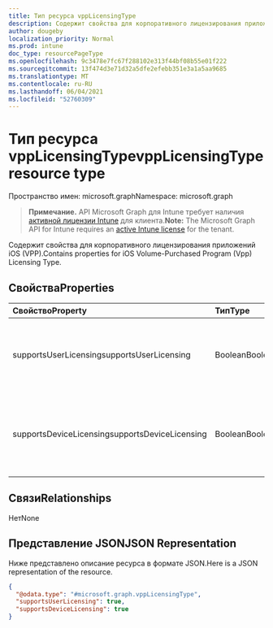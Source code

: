 ```yaml
---
title: Тип ресурса vppLicensingType
description: Содержит свойства для корпоративного лицензирования приложений iOS (VPP).
author: dougeby
localization_priority: Normal
ms.prod: intune
doc_type: resourcePageType
ms.openlocfilehash: 9c3478e7fc67f288102e313f44bf08b55e01f222
ms.sourcegitcommit: 13f474d3e71d32a5dfe2efebb351e3a1a5aa9685
ms.translationtype: MT
ms.contentlocale: ru-RU
ms.lasthandoff: 06/04/2021
ms.locfileid: "52760309"
---
```

# <a name="vpplicensingtype-resource-type"></a><span data-ttu-id="49a7d-103">Тип ресурса vppLicensingType</span><span class="sxs-lookup"><span data-stu-id="49a7d-103">vppLicensingType resource type</span></span>

<span data-ttu-id="49a7d-104">Пространство имен: microsoft.graph</span><span class="sxs-lookup"><span data-stu-id="49a7d-104">Namespace: microsoft.graph</span></span>

> <span data-ttu-id="49a7d-105">**Примечание.** API Microsoft Graph для Intune требует наличия [активной лицензии Intune](https://go.microsoft.com/fwlink/?linkid=839381) для клиента.</span><span class="sxs-lookup"><span data-stu-id="49a7d-105">**Note:** The Microsoft Graph API for Intune requires an [active Intune license](https://go.microsoft.com/fwlink/?linkid=839381) for the tenant.</span></span>

<span data-ttu-id="49a7d-106">Содержит свойства для корпоративного лицензирования приложений iOS (VPP).</span><span class="sxs-lookup"><span data-stu-id="49a7d-106">Contains properties for iOS Volume-Purchased Program (Vpp) Licensing Type.</span></span>

## <a name="properties"></a><span data-ttu-id="49a7d-107">Свойства</span><span class="sxs-lookup"><span data-stu-id="49a7d-107">Properties</span></span>
|<span data-ttu-id="49a7d-108">Свойство</span><span class="sxs-lookup"><span data-stu-id="49a7d-108">Property</span></span>|<span data-ttu-id="49a7d-109">Тип</span><span class="sxs-lookup"><span data-stu-id="49a7d-109">Type</span></span>|<span data-ttu-id="49a7d-110">Описание</span><span class="sxs-lookup"><span data-stu-id="49a7d-110">Description</span></span>|
|:---|:---|:---|
|<span data-ttu-id="49a7d-111">supportsUserLicensing</span><span class="sxs-lookup"><span data-stu-id="49a7d-111">supportsUserLicensing</span></span>|<span data-ttu-id="49a7d-112">Boolean</span><span class="sxs-lookup"><span data-stu-id="49a7d-112">Boolean</span></span>|<span data-ttu-id="49a7d-113">Указывает, поддерживает ли программа тип лицензирования пользователя.</span><span class="sxs-lookup"><span data-stu-id="49a7d-113">Whether the program supports the user licensing type.</span></span>|
|<span data-ttu-id="49a7d-114">supportsDeviceLicensing</span><span class="sxs-lookup"><span data-stu-id="49a7d-114">supportsDeviceLicensing</span></span>|<span data-ttu-id="49a7d-115">Boolean</span><span class="sxs-lookup"><span data-stu-id="49a7d-115">Boolean</span></span>|<span data-ttu-id="49a7d-116">Указывает, поддерживает ли программа тип лицензирования устройства.</span><span class="sxs-lookup"><span data-stu-id="49a7d-116">Whether the program supports the device licensing type.</span></span>|

## <a name="relationships"></a><span data-ttu-id="49a7d-117">Связи</span><span class="sxs-lookup"><span data-stu-id="49a7d-117">Relationships</span></span>
<span data-ttu-id="49a7d-118">Нет</span><span class="sxs-lookup"><span data-stu-id="49a7d-118">None</span></span>

## <a name="json-representation"></a><span data-ttu-id="49a7d-119">Представление JSON</span><span class="sxs-lookup"><span data-stu-id="49a7d-119">JSON Representation</span></span>
<span data-ttu-id="49a7d-120">Ниже представлено описание ресурса в формате JSON.</span><span class="sxs-lookup"><span data-stu-id="49a7d-120">Here is a JSON representation of the resource.</span></span>
<!-- {
  "blockType": "resource",
  "@odata.type": "microsoft.graph.vppLicensingType"
}
-->
``` json
{
  "@odata.type": "#microsoft.graph.vppLicensingType",
  "supportsUserLicensing": true,
  "supportsDeviceLicensing": true
}
```




